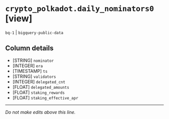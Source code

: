 # `crypto_polkadot.daily_nominators0` [view]
`bq-1` | `bigquery-public-data`

## Column details
* [STRING]    `nominator`
* [INTEGER]   `era`
* [TIMESTAMP] `ts`
* [STRING]    `validators`
* [INTEGER]   `delegated_cnt`
* [FLOAT]     `delegated_amounts`
* [FLOAT]     `staking_rewards`
* [FLOAT]     `staking_effective_apr`

-------------------------------------------------------------------------------
*Do not make edits above this line.*
